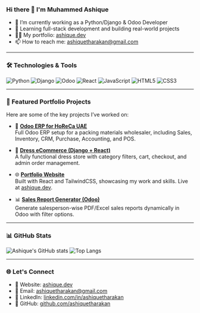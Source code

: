 ### Hi there 👋 I'm Muhammed Ashique

- 🔭 I’m currently working as a Python/Django & Odoo Developer  
- 🌱 Learning full-stack development and building real-world projects  
- 👨‍💻 My portfolio: [ashique.dev](https://ashique.dev)  
- 📫 How to reach me: ashiquetharakan@gmail.com  

---

### 🛠️ Technologies & Tools
![Python](https://img.shields.io/badge/-Python-333333?style=flat&logo=python)
![Django](https://img.shields.io/badge/-Django-092E20?style=flat&logo=django)
![Odoo](https://img.shields.io/badge/-Odoo-714B67?style=flat&logo=odoo)
![React](https://img.shields.io/badge/-React-61DAFB?style=flat&logo=react)
![JavaScript](https://img.shields.io/badge/-JavaScript-F7DF1E?style=flat&logo=javascript&logoColor=black)
![HTML5](https://img.shields.io/badge/-HTML5-E34F26?style=flat&logo=html5&logoColor=white)
![CSS3](https://img.shields.io/badge/-CSS3-1572B6?style=flat&logo=css3)

---

### 📂 Featured Portfolio Projects

Here are some of the key projects I’ve worked on:

- 💼 **[Odoo ERP for HoReCa UAE](https://github.com/ashiquetharakan/odoo-horeca)**  
  Full Odoo ERP setup for a packing materials wholesaler, including Sales, Inventory, CRM, Purchase, Accounting, and POS.

- 🛒 **[Dress eCommerce (Django + React)](https://github.com/ashiquetharakan/dress-ecommerce)**  
  A fully functional dress store with category filters, cart, checkout, and admin order management.

- 🌐 **[Portfolio Website](https://github.com/ashiquetharakan/portfolio)**  
  Built with React and TailwindCSS, showcasing my work and skills. Live at [ashique.dev](https://ashique.dev).

- 📊 **[Sales Report Generator (Odoo)](https://github.com/ashiquetharakan/sales-report)**  
  Generate salesperson-wise PDF/Excel sales reports dynamically in Odoo with filter options.

---

### 📊 GitHub Stats
![Ashique's GitHub stats](https://github-readme-stats.vercel.app/api?username=ashiquetharakan&show_icons=true&theme=transparent)
![Top Langs](https://github-readme-stats.vercel.app/api/top-langs/?username=ashiquetharakan&layout=compact)

---

### 🌐 Let's Connect

- 🔗 Website: [ashique.dev](https://ashique.dev)  
- 📧 Email: ashiquetharakan@gmail.com  
- 💼 LinkedIn: [linkedin.com/in/ashiquetharakan](https://linkedin.com/in/ashiquetharakan)  
- 🐍 GitHub: [github.com/ashiquetharakan](https://github.com/ashiquetharakan)
